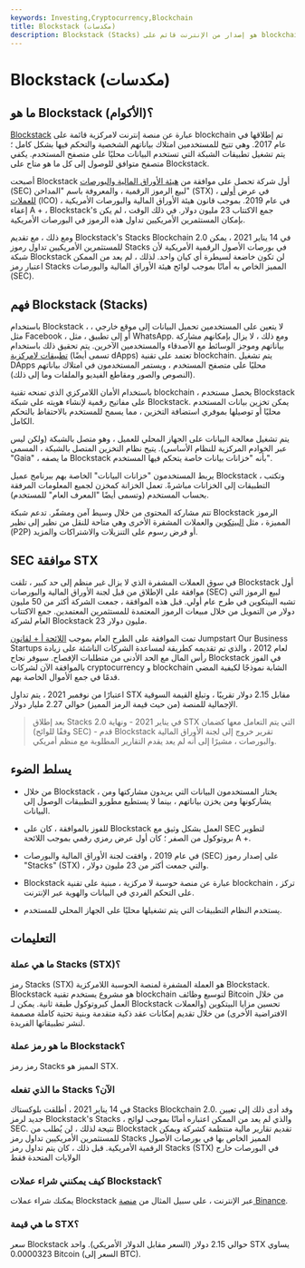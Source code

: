 ```yaml
---
keywords: Investing,Cryptocurrency,Blockchain
title: Blockstack (مكدسات)
description: Blockstack (Stacks) هو إصدار من الإنترنت قائم على blockchain يسمح للمستخدم بالتحكم الكامل في البيانات والتطبيقات.
---
```


# Blockstack (مكدسات)
## ما هو Blockstack (الأكوام)؟

[Blockstack](/blockchain) عبارة عن منصة إنترنت لامركزية قائمة على blockchain تم إطلاقها في عام 2017. وهي تتيح للمستخدمين امتلاك بياناتهم الشخصية والتحكم فيها بشكل كامل ؛ يتم تشغيل تطبيقات الشبكة التي تستخدم البيانات محليًا على متصفح المستخدم. يكفي متصفح متوافق للوصول إلى كل ما هو متاح على Blockstack.

أصبحت Blockstack أول شركة تحصل على موافقة من [هيئة الأوراق المالية والبورصات](/sec) (SEC) لبيع الرموز الرقمية ، والمعروفة باسم "المداخن" (STX) ، في عرض [أولي للعملات](/initial-coin-offering-ico) (ICO) في عام 2019. بموجب قانون هيئة الأوراق المالية والبورصات الأمريكية ، إعفاء A + ، Blockstack's جمع الاكتتاب 23 مليون دولار. في ذلك الوقت ، لم يكن بإمكان المستثمرين الأمريكيين تداول هذه الرموز في البورصات الأمريكية.

ومع ذلك ، مع تقديم Blockstack's Stacks Blockchain 2.0 في 14 يناير 2021 ، يمكن للمستثمرين الأمريكيين تداول رموز Stacks في بورصات الأصول الرقمية الأمريكية لأن شبكة Blockstack لن تكون خاضعة لسيطرة أي كيان واحد. لذلك ، لم يعد من الممكن اعتبار رمز Stacks المميز الخاص به أمانًا بموجب لوائح هيئة الأوراق المالية والبورصات (SEC).

## فهم Blockstack (Stacks)

باستخدام Blockstack ، لا يتعين على المستخدمين تحميل البيانات إلى موقع خارجي ، مثل Facebook ، أو إلى تطبيق ، مثل WhatsApp. ومع ذلك ، لا يزال بإمكانهم مشاركة بياناتهم وموجز الوسائط مع الأصدقاء والمستخدمين الآخرين. يتم تحقيق ذلك باستخدام [تطبيقات لامركزية](/decentralized-applications-dapps) (تسمى أيضًا dApps) تعتمد على تقنية blockchain. يتم تشغيل DApps محليًا على متصفح المستخدم ، ويستمر المستخدمون في امتلاك بياناتهم (النصوص والصور ومقاطع الفيديو والملفات وما إلى ذلك).

باستخدام الأمان اللامركزي الذي تمنحه تقنية blockchain ، يحصل مستخدم Blockstack على مفاتيح رقمية لإنشاء هويته على شبكة Blockstack. يمكن تخزين بيانات المستخدم محليًا أو توصيلها بموفري استضافة التخزين ، مما يسمح للمستخدم بالاحتفاظ بالتحكم الكامل.

يتم تشغيل معالجة البيانات على الجهاز المحلي للعميل ، وهو متصل بالشبكة (ولكن ليس عبر الخوادم المركزية للنظام الأساسي). يتيح نظام التخزين المتصل بالشبكة ، المسمى "Gaia" ، ما يصفه Blockstack بأنه "خزانات بيانات خاصة يتحكم فيها المستخدم".

يربط المستخدمون "خزانات البيانات" الخاصة بهم ببرنامج عميل Blockstack ، وتكتب التطبيقات إلى الخزانات مباشرةً. تعمل الخزانة كمخزن لجميع المعلومات المرفقة بحساب المستخدم (وتسمى أيضًا "المعرف العام" للمستخدم).

تتم مشاركة المحتوى من خلال وسيط آمن ومشفّر. تدعم شبكة Blockstack الرموز المميزة ، مثل [البيتكوين](/bitcoin) والعملات المشفرة الأخرى وهي متاحة للنقل من نظير إلى نظير (P2P) أو فرض رسوم على التنزيلات والاشتراكات والمزيد.

## SEC موافقة STX

في سوق العملات المشفرة الذي لا يزال غير منظم إلى حد كبير ، تلقت Blockstack أول موافقة على الإطلاق من قبل لجنة الأوراق المالية والبورصات (SEC) لبيع الرموز التي تشبه البيتكوين في طرح عام أولي. قبل هذه الموافقة ، جمعت الشركة أكثر من 50 مليون دولار من التمويل من خلال مبيعات الرموز المعتمدة للمستثمرين المعتمدين. جمع الاكتتاب العام لشركة Blockstack 23 مليون دولار.

تمت الموافقة على الطرح العام بموجب [اللائحة أ + لقانون](/regulationa) Jumpstart Our Business Startups لعام 2012 ، والذي تم تقديمه كطريقة لمساعدة الشركات الناشئة على زيادة رأس المال مع الحد الأدنى من متطلبات الإفصاح. سيوفر نجاح Blockstack في الفوز بالموافقة الآن لشركات cryptocurrency و blockchain الشابة نموذجًا لكيفية المضي قدمًا في جمع الأموال الخاصة بهم.

اعتبارًا من نوفمبر 2021 ، يتم تداول STX مقابل 2.15 دولار تقريبًا ، وتبلغ القيمة السوقية الإجمالية للمنصة (من حيث قيمة الرمز المميز) حوالي 2.27 مليار دولار.

> بعد إطلاق Stacks 2.0 في يناير 2021 - ونهاية STX التي يتم التعامل معها كضمان (وفقًا للوائح SEC) - قدم Blockstack تقرير خروج إلى لجنة الأوراق المالية والبورصات ، مشيرًا إلى أنه لم يعد يقدم التقارير المطلوبة مع منظم أمريكي.

>

## يسلط الضوء

- من خلال Blockstack ، يختار المستخدمون البيانات التي يريدون مشاركتها ومن يشاركونها ومن يخزن بياناتهم ، بينما لا يستطيع مطورو التطبيقات الوصول إلى البيانات.

- للفوز بالموافقة ، كان على Blockstack العمل بشكل وثيق مع SEC لتطوير بروتوكول من الصفر ؛ كان أول عرض رمزي رقمي بموجب اللائحة A +.

- في عام 2019 ، وافقت لجنة الأوراق المالية والبورصات (SEC) على إصدار رموز "Stacks" (STX) ، والتي جمعت أكثر من 23 مليون دولار.

- Blockstack عبارة عن منصة حوسبة لا مركزية ، مبنية على تقنية blockchain ، تركز على التحكم الفردي في البيانات والهوية عبر الإنترنت.

- يستخدم النظام التطبيقات التي يتم تشغيلها محليًا على الجهاز المحلي للمستخدم.

## التعليمات

### ما هي عملة Stacks (STX)؟

رمز Stacks (STX) هو العملة المشفرة لمنصة الحوسبة اللامركزية Blockstack. Blockstack هو مشروع يستخدم تقنية blockchain لتوسيع وظائف Bitcoin من خلال العمل كبروتوكول طبقة ثانية. يمكن لـ Blockstack تحسين مزايا البيتكوين (والعملات الافتراضية الأخرى) من خلال تقديم إمكانات عقد ذكية متقدمة وبنية تحتية كاملة مصممة لنشر تطبيقاتها الفريدة.

### ما هو رمز عملة Blockstack؟

رمز رمز Stacks المميز هو STX.

### ما الذي تفعله Stacks الآن؟

في 14 يناير 2021 ، أطلقت بلوكستاك Stacks Blockchain 2.0. وقد أدى ذلك إلى تعيين جديد لرمز Blockstack's Stacks ، والذي لم يعد من الممكن اعتباره أمانًا بموجب لوائح SEC. نتيجة لذلك ، لن يُطلب من Blockstack تقديم تقارير مالية منتظمة كشركة ويمكن للمستثمرين الأمريكيين تداول رمز Stacks المميز الخاص بها في بورصات الأصول الرقمية الأمريكية. قبل ذلك ، كان يتم تداول رمز Stacks (STX) في البورصات خارج الولايات المتحدة فقط

### كيف يمكنني شراء عملات Blockstack؟

يمكنك شراء عملات Blockstack عبر الإنترنت ، على سبيل المثال من [منصة Binance](/binance-exchange).

### ما هي قيمة STX؟

سعر Blockstack حوالي 2.15 دولار (السعر مقابل الدولار الأمريكي). واحد STX يساوي 0.0000323 Bitcoin (السعر إلى BTC).


